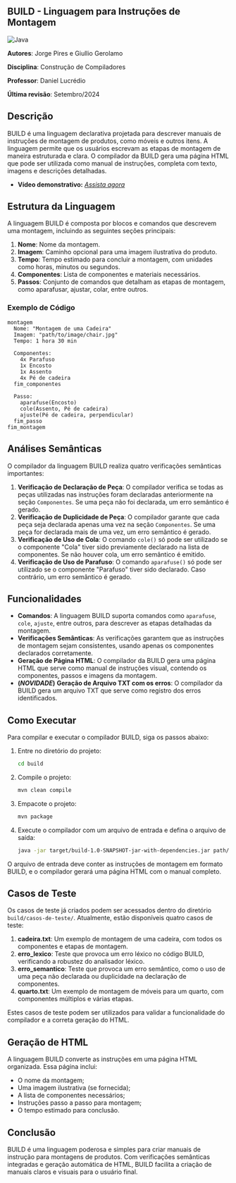 ## BUILD - Linguagem para Instruções de Montagem

![Java](https://img.shields.io/badge/java-%23ED8B00.svg?style=for-the-badge&logo=openjdk&logoColor=white)

**Autores**: Jorge Pires e Giullio Gerolamo

**Disciplina**: Construção de Compiladores

**Professor**: Daniel Lucrédio  

**Última revisão**: Setembro/2024  


## Descrição
BUILD é uma linguagem declarativa projetada para descrever manuais de instruções de montagem de produtos, como móveis e outros itens. A linguagem permite que os usuários escrevam as etapas de montagem de maneira estruturada e clara. O compilador da BUILD gera uma página HTML que pode ser utilizada como manual de instruções, completa com texto, imagens e descrições detalhadas.

- **Vídeo demonstrativo:** [*Assista agora*](https://youtu.be/yZWQsxYmqrI)

## Estrutura da Linguagem
A linguagem BUILD é composta por blocos e comandos que descrevem uma montagem, incluindo as seguintes seções principais:

1. **Nome**: Nome da montagem.
2. **Imagem**: Caminho opcional para uma imagem ilustrativa do produto.
3. **Tempo**: Tempo estimado para concluir a montagem, com unidades como horas, minutos ou segundos.
4. **Componentes**: Lista de componentes e materiais necessários.
5. **Passos**: Conjunto de comandos que detalham as etapas de montagem, como aparafusar, ajustar, colar, entre outros.

### Exemplo de Código

```build
montagem
  Nome: "Montagem de uma Cadeira"
  Imagem: "path/to/image/chair.jpg"
  Tempo: 1 hora 30 min

  Componentes:
    4x Parafuso
    1x Encosto
    1x Assento
    4x Pé de cadeira
  fim_componentes

  Passo:
    aparafuse(Encosto)
    cole(Assento, Pé de cadeira)
    ajuste(Pé de cadeira, perpendicular)
  fim_passo
fim_montagem
```

## Análises Semânticas

O compilador da linguagem BUILD realiza quatro verificações semânticas importantes:

1. **Verificação de Declaração de Peça**: O compilador verifica se todas as peças utilizadas nas instruções foram declaradas anteriormente na seção `Componentes`. Se uma peça não foi declarada, um erro semântico é gerado.
2. **Verificação de Duplicidade de Peça**: O compilador garante que cada peça seja declarada apenas uma vez na seção `Componentes`. Se uma peça for declarada mais de uma vez, um erro semântico é gerado.
3. **Verificação de Uso de Cola**: O comando `cole()` só pode ser utilizado se o componente "Cola" tiver sido previamente declarado na lista de componentes. Se não houver cola, um erro semântico é emitido.
4. **Verificação de Uso de Parafuso**: O comando `aparafuse()` só pode ser utilizado se o componente "Parafuso" tiver sido declarado. Caso contrário, um erro semântico é gerado.

## Funcionalidades

- **Comandos**: A linguagem BUILD suporta comandos como `aparafuse`, `cole`, `ajuste`, entre outros, para descrever as etapas detalhadas da montagem.
- **Verificações Semânticas**: As verificações garantem que as instruções de montagem sejam consistentes, usando apenas os componentes declarados corretamente.
- **Geração de Página HTML**: O compilador da BUILD gera uma página HTML que serve como manual de instruções visual, contendo os componentes, passos e imagens da montagem.
- **(*NOVIDADE*)** **Geração de Arquivo TXT com os erros**: O compilador da BUILD gera um arquivo TXT que serve como registro dos erros identificados. 

## Como Executar

Para compilar e executar o compilador BUILD, siga os passos abaixo:

1. Entre no diretório do projeto:
   ```bash
   cd build
   ```

2. Compile o projeto:
   ```bash
   mvn clean compile
   ```

3. Empacote o projeto:
   ```bash
   mvn package
   ```

4. Execute o compilador com um arquivo de entrada e defina o arquivo de saída:
   ```bash
   java -jar target/build-1.0-SNAPSHOT-jar-with-dependencies.jar path/entrada.txt saida/saida.html
   ```

O arquivo de entrada deve conter as instruções de montagem em formato BUILD, e o compilador gerará uma página HTML com o manual completo.

## Casos de Teste

Os casos de teste já criados podem ser acessados dentro do diretório `build/casos-de-teste/`. Atualmente, estão disponíveis quatro casos de teste:

1. **cadeira.txt**: Um exemplo de montagem de uma cadeira, com todos os componentes e etapas de montagem.
2. **erro_lexico**: Teste que provoca um erro léxico no código BUILD, verificando a robustez do analisador léxico.
3. **erro_semantico**: Teste que provoca um erro semântico, como o uso de uma peça não declarada ou duplicidade na declaração de componentes.
4. **quarto.txt**: Um exemplo de montagem de móveis para um quarto, com componentes múltiplos e várias etapas.

Estes casos de teste podem ser utilizados para validar a funcionalidade do compilador e a correta geração do HTML.

## Geração de HTML

A linguagem BUILD converte as instruções em uma página HTML organizada. Essa página inclui:
- O nome da montagem;
- Uma imagem ilustrativa (se fornecida);
- A lista de componentes necessários;
- Instruções passo a passo para montagem;
- O tempo estimado para conclusão.

## Conclusão

BUILD é uma linguagem poderosa e simples para criar manuais de instrução para montagens de produtos. Com verificações semânticas integradas e geração automática de HTML, BUILD facilita a criação de manuais claros e visuais para o usuário final.
